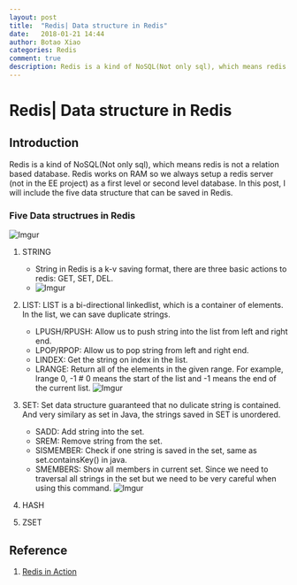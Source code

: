 ```yaml
---
layout: post
title:  "Redis| Data structure in Redis"
date:   2018-01-21 14:44
author: Botao Xiao
categories: Redis
comment: true
description: Redis is a kind of NoSQL(Not only sql), which means redis is not a relation based database. Redis works on RAM so we always setup a redis server (not in the EE project) as a first level or second level database. In this post, I will include the five data structure that can be saved in Redis.
---
```

# Redis| Data structure in Redis

## Introduction
Redis is a kind of NoSQL(Not only sql), which means redis is not a relation based database. Redis works on RAM so we always setup a redis server (not in the EE project) as a first level or second level database. In this post, I will include the five data structure that can be saved in Redis.

### Five Data structrues in Redis
![Imgur](https://i.imgur.com/Aa5i665.png)
1. STRING
    * String in Redis is a k-v saving format, there are three basic actions to redis: GET, SET, DEL.
    * ![Imgur](https://i.imgur.com/BGIEToQ.png)

2. LIST: LIST is a bi-directional linkedlist, which is a container of elements. In the list, we can save duplicate strings.
    * LPUSH/RPUSH: Allow us to push string into the list from left and right end.
    * LPOP/RPOP: Allow us to pop string from left and right end.
    * LINDEX: Get the string on index in the list.
    * LRANGE: Return all of the elements in the given range. For example, lrange 0, -1 # 0 means the start of the list and -1 means the end of the current list.
    ![Imgur](https://i.imgur.com/DDXQrtE.png)

3. SET: Set data structure guaranteed that no dulicate string is contained. And very similary as set in Java, the strings saved in SET is unordered.
    * SADD: Add string into the set.
    * SREM: Remove string from the set.
    * SISMEMBER: Check if one string is saved in the set, same as set.containsKey() in java.
    * SMEMBERS: Show all members in current set. Since we need to traversal all strings in the set but we need to be very careful when using this command.
    ![Imgur](https://i.imgur.com/X7BLntz.png)
    
4. HASH
5. ZSET

## Reference
1. [Redis in Action](https://redislabs.com/community/ebook/)